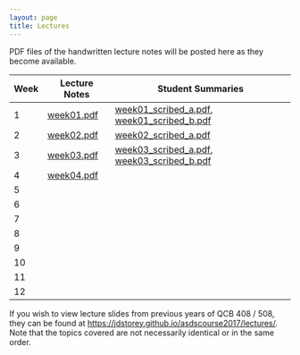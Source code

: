 ```yaml
---
layout: page
title: Lectures
---
```


PDF files of the handwritten lecture notes will be posted here as they become available.

| Week  | Lecture Notes | Student Summaries |  
|-------|---------------|-------------------|  
|  1 | [week01.pdf](./lecture_notes/week01.pdf) | [week01_scribed_a.pdf](./scribed_notes/week01/week01_scribed_a.pdf), [week01_scribed_b.pdf](./scribed_notes/week01/week01_scribed_b.pdf)  |  
|  2 | [week02.pdf](./lecture_notes/week02.pdf) | [week02_scribed_a.pdf](./scribed_notes/week02/week02_scribed_a.pdf) |  
|  3 | [week03.pdf](./lecture_notes/week03.pdf) |  [week03_scribed_a.pdf](./scribed_notes/week03/week03_scribed_a.pdf), [week03_scribed_b.pdf](./scribed_notes/week03/week03_scribed_b.pdf)  |    
|  4 | [week04.pdf](./lecture_notes/week04.pdf) |  |  
|  5 |  |  |  
|  6 |  |  |  
|  7 |  |  |  
|  8 |  |  |  
|  9 |  |  |  
| 10 |  |  |  
| 11 |  |  |  
| 12 |  |  |  


If you wish to view lecture slides from previous years of QCB 408 / 508, they can be found at <a href='https://jdstorey.github.io/asdscourse2017/lectures/' target='_blank'>https://jdstorey.github.io/asdscourse2017/lectures/</a>. Note that the topics covered are not necessarily identical or in the same order.
